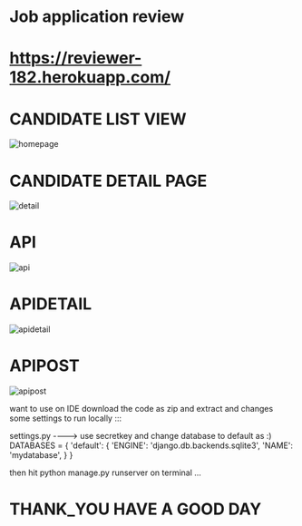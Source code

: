 # Job application review
# https://reviewer-182.herokuapp.com/


# CANDIDATE LIST VIEW
![homepage](https://user-images.githubusercontent.com/103807395/169312257-9b074da5-55d6-4ca4-80ef-a03d3cacad35.png)

# CANDIDATE DETAIL PAGE
![detail](https://user-images.githubusercontent.com/103807395/169312452-0558df87-c6c1-43b9-9be9-b7da7567269b.png)

# API
![api](https://user-images.githubusercontent.com/103807395/169312976-39e6afaa-a44a-4ed2-965d-a4d0461637b1.png)

# APIDETAIL
![apidetail](https://user-images.githubusercontent.com/103807395/169312981-88ec7e0b-1e43-4acf-a10e-6c6ce4453e79.png)

# APIPOST
![apipost](https://user-images.githubusercontent.com/103807395/169312987-21479cd9-9572-4e5f-8585-ad08bb350159.png)


want to use on IDE download the code as zip and extract and changes some settings to run locally :::

settings.py ----> use secretkey and change database to default as :)
DATABASES = {
    'default': {
        'ENGINE': 'django.db.backends.sqlite3',
        'NAME': 'mydatabase',
    }
}

then hit python manage.py runserver on terminal ...

# THANK_YOU HAVE A GOOD DAY
